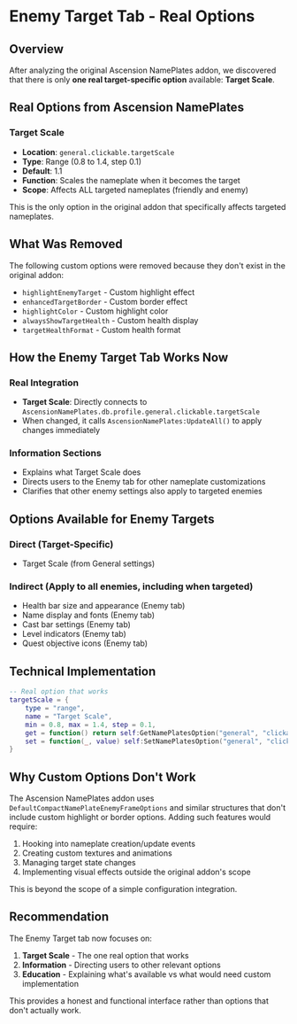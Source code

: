 # Enemy Target Tab - Real Options

## Overview
After analyzing the original Ascension NamePlates addon, we discovered that there is only **one real target-specific option** available: **Target Scale**.

## Real Options from Ascension NamePlates

### Target Scale
- **Location**: `general.clickable.targetScale`
- **Type**: Range (0.8 to 1.4, step 0.1)
- **Default**: 1.1
- **Function**: Scales the nameplate when it becomes the target
- **Scope**: Affects ALL targeted nameplates (friendly and enemy)

This is the only option in the original addon that specifically affects targeted nameplates.

## What Was Removed
The following custom options were removed because they don't exist in the original addon:
- `highlightEnemyTarget` - Custom highlight effect
- `enhancedTargetBorder` - Custom border effect  
- `highlightColor` - Custom highlight color
- `alwaysShowTargetHealth` - Custom health display
- `targetHealthFormat` - Custom health format

## How the Enemy Target Tab Works Now

### Real Integration
- **Target Scale**: Directly connects to `AscensionNamePlates.db.profile.general.clickable.targetScale`
- When changed, it calls `AscensionNamePlates:UpdateAll()` to apply changes immediately

### Information Sections
- Explains what Target Scale does
- Directs users to the Enemy tab for other nameplate customizations
- Clarifies that other enemy settings also apply to targeted enemies

## Options Available for Enemy Targets

### Direct (Target-Specific)
- Target Scale (from General settings)

### Indirect (Apply to all enemies, including when targeted)
- Health bar size and appearance (Enemy tab)
- Name display and fonts (Enemy tab)
- Cast bar settings (Enemy tab)
- Level indicators (Enemy tab)
- Quest objective icons (Enemy tab)

## Technical Implementation

```lua
-- Real option that works
targetScale = {
    type = "range",
    name = "Target Scale",
    min = 0.8, max = 1.4, step = 0.1,
    get = function() return self:GetNamePlatesOption("general", "clickable", "targetScale") or 1.1 end,
    set = function(_, value) self:SetNamePlatesOption("general", "clickable", "targetScale", value) end,
}
```

## Why Custom Options Don't Work

The Ascension NamePlates addon uses `DefaultCompactNamePlateEnemyFrameOptions` and similar structures that don't include custom highlight or border options. Adding such features would require:

1. Hooking into nameplate creation/update events
2. Creating custom textures and animations
3. Managing target state changes
4. Implementing visual effects outside the original addon's scope

This is beyond the scope of a simple configuration integration.

## Recommendation

The Enemy Target tab now focuses on:
1. **Target Scale** - The one real option that works
2. **Information** - Directing users to other relevant options
3. **Education** - Explaining what's available vs what would need custom implementation

This provides a honest and functional interface rather than options that don't actually work.